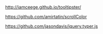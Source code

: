 

http://iamceege.github.io/tooltipster/

https://github.com/amirtatin/scrollColor

https://github.com/jasondavis/jquery.typer.js